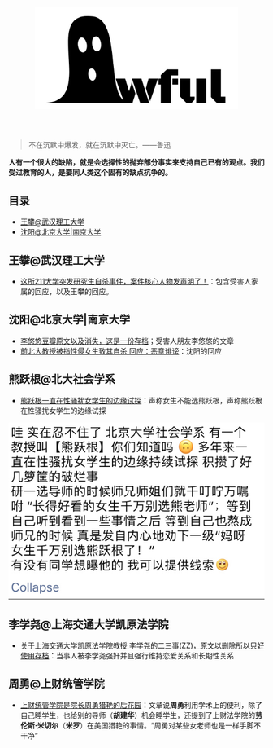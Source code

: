 
<h1 align="center">
	<img width="400" src="https://raw.githubusercontent.com/nullforces/awful/master/awful.jpg" alt="Awesome">
	<br>
	<br>
</h1>

> 不在沉默中爆发，就在沉默中灭亡。——鲁迅

**人有一个很大的缺陷，就是会选择性的抛弃部分事实来支持自己已有的观点。我们受过教育的人，是要同人类这个固有的缺点抗争的。**

## 目录

- [王攀@武汉理工大学](#wangpan-whut)
- [沈阳@北京大学|南京大学](#shenyang-pku-nju)



## 王攀@武汉理工大学


- [这所211大学突发研究生自杀事件，案件核心人物发声明了！](http://china.huanqiu.com/article/2018-03/11736816.html)：包含受害人家属的回应，以及王攀的回应。


## 沈阳@北京大学|南京大学

- [李悠悠豆瓣原文以及消失，这是一份存档](http://user.guancha.cn/main/content?id=11298&s=fwzxfbbt&page=0)；受害人朋友李悠悠的文章
- [前北大教授被指性侵女生致其自杀 回应：恶意诽谤](http://www.bjnews.com.cn/news/2018/04/05/482133.html)：沈阳的回应

## 熊跃根@北大社会学系

- [熊跃根一直在性骚扰女学生的边缘试探](https://www.douban.com/people/57519876/status/2140400653/)：声称女生不能选熊跃根，声称熊跃根在性骚扰女学生的边缘试探

![](assets/xiong-yuegen.jpg)

## 李学尧@上海交通大学凯原法学院

- [关于上海交通大学凯原法学院教授 李学尧的二三事(ZZ)，原文以删除所以只好使用存档](https://kantie.org/topics/mitbbs/31091893)：当事人被李学尧强奸并且强行维持恋爱关系和长期性关系

## 周勇@上财统管学院

- [上财统管学院是院长周勇猎艳的后花园](https://mp.weixin.qq.com/s?__biz=MzI1MzQyNjExNg==&mid=2247484179&idx=1&sn=c86dd7e00324a8de229b02d834d6e05a&chksm=e9d5e3b8dea26aae138d004c5c362346216ce8bfd7c942d952effad8a1881daaca16e4c941aa&mpshare=1&scene=1&srcid=0407oxjoDLZ9IyDyF3EUK6Sq&pass_ticket=8agX8P%2BV7OoMzMT37vKkICEdKSXlOkzQzgm8YdwpktOOc%2BHEm8xOF%2FtOvvs6SpiM&dt_platform=douban_broadcast&dt_dapp=1#rd)：文章说**周勇**利用学术上的便利，除了自己睡学生，也给别的导师（**胡建华**）机会睡学生，还提到了上财法学院的**劳伦斯·米切尔**（**米罗**）在美国猎艳的事情。“周勇对某些女老师也是一样手脚不干净”





